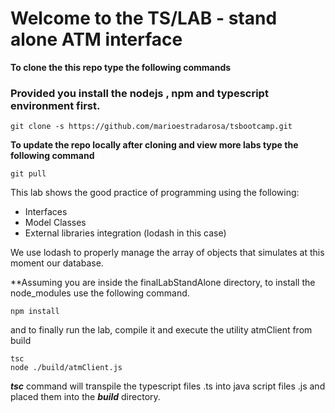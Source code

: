 # Welcome to the TS/LAB - stand alone ATM interface

**To clone the this repo type the following commands**
### Provided you install the nodejs , npm and typescript environment first.

```
git clone -s https://github.com/marioestradarosa/tsbootcamp.git
```

**To update the repo locally after cloning and view more labs 
  type the following command**

```
git pull
```
This lab shows the good practice of programming using the following:
 
- Interfaces 
- Model Classes
- External libraries integration (lodash in this case)

We use lodash to properly manage the array of objects that simulates at this moment our database.  

**Assuming you are inside the finalLabStandAlone directory,
to install the node_modules use the following command.

```
npm install
```

and to finally run the lab, compile it and execute the utility atmClient from build

```
tsc
node ./build/atmClient.js
```

***tsc*** command will transpile the typescript files .ts into java script files .js and placed them into the ***build*** directory.



